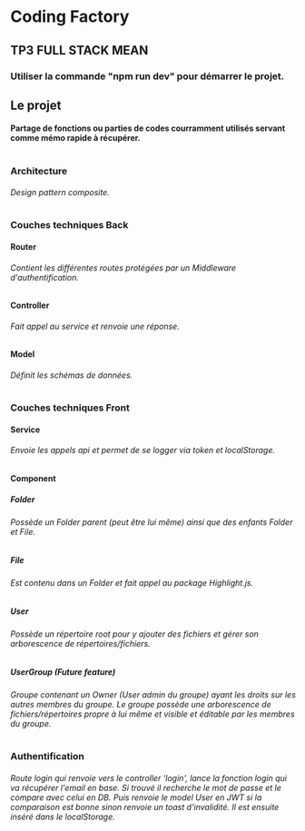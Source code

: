 # Coding Factory

## TP3 FULL STACK MEAN
### Utiliser la commande "npm run dev" pour démarrer le projet.


## Le projet


#### Partage de fonctions ou parties de codes courramment utilisés servant comme mémo rapide à récupérer.

#  

### Architecture
###### Design pattern composite.

#  

### Couches techniques Back
#### Router
###### Contient les différentes routes protégées par un Middleware d'authentification.
  
#### Controller 
###### Fait appel au service et renvoie une réponse.

#### Model 
###### Définit les schémas de données.

#  

### Couches techniques Front
#### Service
###### Envoie les appels api et permet de se logger via token et localStorage.

#### Component
##### Folder 
###### Possède un Folder parent (peut être lui même) ainsi que des enfants Folder et File.

##### File 
###### Est contenu dans un Folder et fait appel au package Highlight.js.

##### User
###### Possède un répertoire root pour y ajouter des fichiers et gérer son arborescence de répertoires/fichiers.

##### UserGroup (Future feature)
###### Groupe contenant un Owner (User admin du groupe) ayant les droits sur les autres membres du groupe. Le groupe possède une arborescence de fichiers/répertoires propre à lui même et visible et éditable par les membres du groupe.
#  
### Authentification
###### Route login qui renvoie vers le controller 'login', lance la fonction login qui va récupérer l'email en base. Si trouvé il recherche le mot de passe et le compare avec celui en DB. Puis renvoie le model User en JWT si la comparaison est bonne sinon renvoie un toast d'invalidité. Il est ensuite inséré dans le localStorage.

